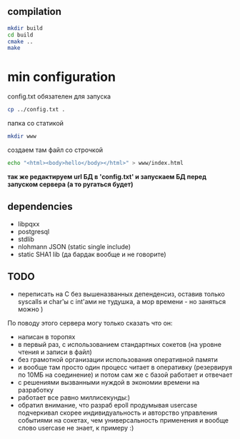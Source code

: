 ## compilation
```bash
mkdir build
cd build
cmake ..
make
```

# min configuration
config.txt обязателен для запуска
```bash
cp ../config.txt .
```

папка со статикой
```bash
mkdir www
```

создаем там файл со строчкой
```bash
echo "<html><body>hello</body></html>" > www/index.html
```

<b>так же редактируем url БД в 'config.txt' и запускаем БД перед запуском сервера (а то ругаться будет)</b>

## dependencies
* libpqxx
* postgresql
* stdlib
* nlohmann JSON (static single include)
* static SHA1 lib (да бардак вообще и не говорите)

## TODO
* переписать на С без вышеназванных депенденсиз, оставив только syscalls и char'ы с int'ами
не тудушка, а мор времени - но заняться можно )

По поводу этого сервера могу только сказать что он:
- написан в торопях
- в первый раз, с использованием стандартных сокетов (на уровне чтения и записи в файл)
- без грамотной организации использования оперативной памяти
- и вообще там просто один процесс читает в оперативку (резервируя по 10МБ на соединение) и потом сам же с базой работает и отвечает
- с решениями вызванными нуждой в экономии времени на разработку
- работает все равно миллисекунды:)
- обратил внимание, что разраб epoll продумывая usercase подчеркивал скорее индивидуальность и авторство управления событиями на сокетах, чем универсальность применения и вообще слово usercase не знает, к примеру :)
